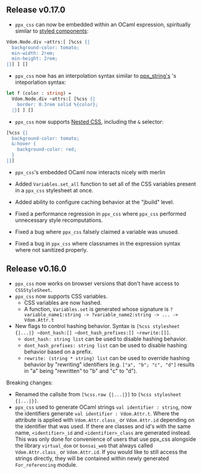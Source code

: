 ## Release v0.17.0

- `ppx_css` can now be embedded within an OCaml expression, spiritually similar to
  [styled components](https://styled-components.com/):

```ocaml
Vdom.Node.div ~attrs:[ [%css {|
  background-color: tomato;
  min-width: 2rem;
  min-height: 2rem;
|}] ] []
```

- `ppx_css` now has an interpolation syntax similar to
  [ppx_string's](https://github.com/janestreet/ppx_string) 's inteporlation syntax:

```ocaml
let f (color : string) =
  Vdom.Node.div ~attrs:[ [%css {|
    border: 0.3rem solid %{color};
  |}] ] []
```

- `ppx_css` now supports [Nested
  CSS](https://developer.chrome.com/articles/css-nesting/), including the `&` selector:

```ocaml
[%css {|
  background-color: tomato;
  &:hover {
    background-color: red;
  }
|}]
```

- `ppx_css`'s embedded OCaml now interacts nicely with merlin

- Added `Variables.set_all` function to set all of the CSS variables present in a
  `ppx_css` stylesheet at once.

- Added ability to configure caching behavior at the "jbuild" level.

- Fixed a performance regression in `ppx_css` where `ppx_css` performed unnecessary style
  recomputations.

- Fixed a bug where `ppx_css` falsely claimed a variable was unused.

- Fixed a bug in `ppx_css` where classnames in the expression syntax where not sanitized
  properly.


## Release v0.16.0

- `ppx_css` now works on browser versions that don't have access to `CSSStyleSheet`.
- `ppx_css` now supports CSS variables.
   * CSS variables are now hashed.
   * A function, `Variables.set` is generated whose signature is `?variable_name1:string -> ?variable_name2:string -> ... -> Vdom.Attr.t`
- New flags to control hashing behavior. Syntax is `[%css stylesheet {|...|} ~dont_hash:[] ~dont_hash_prefixes:[] ~rewrite:[]]`.
   * `dont_hash: string list` can be used to disable hashing behavior.
   * `dont_hash_prefixes: string list` can be used to disable hashing behavior based on a prefix.
   * `rewrite: (string * string) list` can be used to override hashing behavior by
     "rewriting" identifiers (e.g. `["a", "b"; "c", "d"]` results in "a" being "rewritten"
     to "b" and "c" to "d").

Breaking changes:

-  Renamed the callsite from `[%css.raw {|...|}]` to `[%css stylesheet {|...|}]`.
- `ppx_css` used to generate OCaml strings `val identifier : string`, now the identifiers
   generate `val identifier : Vdom.Attr.t`. Where the attribute is applied with `Vdom.Attr.class_`
   or `Vdom.Attr.id` depending on the identifier that was used. If there are classes and id's with
   the same name, `<identifier>_id` and `<identifier>_class` are generated instead. This
   was only done for convenience of users that use ppx_css alongside the library
   `virtual_dom` or `bonsai_web` that always called `Vdom.Attr.class_`  or `Vdom.Attr.id`.
   If you would like to still access the strings directly, they will be contained within
   newly generated `For_referencing` module.
